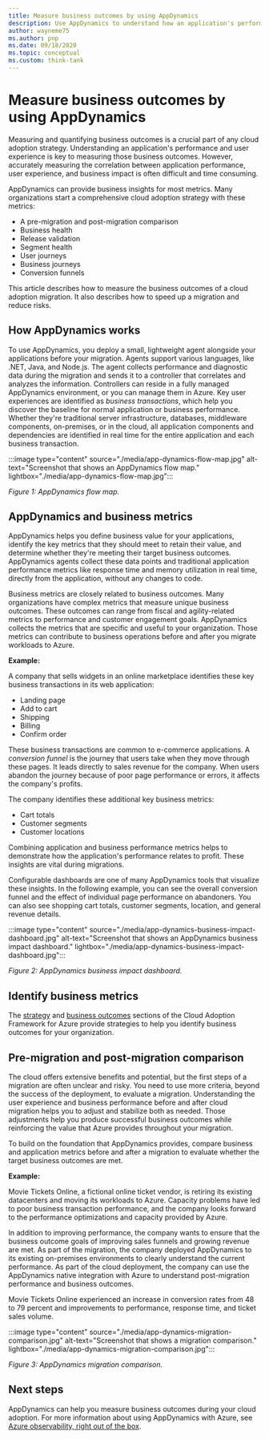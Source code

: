 ```yaml
---
title: Measure business outcomes by using AppDynamics
description: Use AppDynamics to understand how an application's performance and user experience affect business outcomes.
author: wayneme75
ms.author: pnp
ms.date: 09/18/2020
ms.topic: conceptual
ms.custom: think-tank
---
```


# Measure business outcomes by using AppDynamics

Measuring and quantifying business outcomes is a crucial part of any cloud adoption strategy. Understanding an application's performance and user experience is key to measuring those business outcomes. However, accurately measuring the correlation between application performance, user experience, and business impact is often difficult and time consuming.

AppDynamics can provide business insights for most metrics. Many organizations start a comprehensive cloud adoption strategy with these metrics:

- A pre-migration and post-migration comparison
- Business health
- Release validation
- Segment health
- User journeys
- Business journeys
- Conversion funnels

This article describes how to measure the business outcomes of a cloud adoption migration. It also describes how to speed up a migration and reduce risks.

## How AppDynamics works

To use AppDynamics, you deploy a small, lightweight agent alongside your applications before your migration. Agents support various languages, like .NET, Java, and Node.js. The agent collects performance and diagnostic data during the migration and sends it to a controller that correlates and analyzes the information. Controllers can reside in a fully managed AppDynamics environment, or you can manage them in Azure. Key user experiences are identified as *business transactions*, which help you discover the baseline for normal application or business performance. Whether they're traditional server infrastructure, databases, middleware components, on-premises, or in the cloud, all application components and dependencies are identified in real time for the entire application and each business transaction.

:::image type="content" source="./media/app-dynamics-flow-map.jpg" alt-text="Screenshot that shows an AppDynamics flow map." lightbox="./media/app-dynamics-flow-map.jpg":::

*Figure 1: AppDynamics flow map.*

## AppDynamics and business metrics

AppDynamics helps you define business value for your applications, identify the key metrics that they should meet to retain their value, and determine whether they're meeting their target business outcomes. AppDynamics agents collect these data points and traditional application performance metrics like response time and memory utilization in real time, directly from the application, without any changes to code.

Business metrics are closely related to business outcomes. Many organizations have complex metrics that measure unique business outcomes. These outcomes can range from fiscal and agility-related metrics to performance and customer engagement goals. AppDynamics collects the metrics that are specific and useful to your organization. Those metrics can contribute to business operations before and after you migrate workloads to Azure.

**Example:**

A company that sells widgets in an online marketplace identifies these key business transactions in its web application:

- Landing page
- Add to cart
- Shipping
- Billing
- Confirm order

These business transactions are common to e-commerce applications. A *conversion funnel* is the journey that users take when they move through these pages. It leads directly to sales revenue for the company. When users abandon the journey because of poor page performance or errors, it affects the company's profits.

The company identifies these additional key business metrics:

- Cart totals
- Customer segments
- Customer locations

Combining application and business performance metrics helps to demonstrate how the application's performance relates to profit. These insights are vital during migrations.

Configurable dashboards are one of many AppDynamics tools that visualize these insights. In the following example, you can see the overall conversion funnel and the effect of individual page performance on abandoners. You can also see shopping cart totals, customer segments, location, and general revenue details.

:::image type="content" source="./media/app-dynamics-business-impact-dashboard.jpg" alt-text="Screenshot that shows an AppDynamics business impact dashboard." lightbox="./media/app-dynamics-business-impact-dashboard.jpg":::

*Figure 2: AppDynamics business impact dashboard.*

## Identify business metrics

The [strategy](../strategy/index.md) and [business outcomes](../strategy/business-outcomes/index.md) sections of the Cloud Adoption Framework for Azure provide strategies to help you identify business outcomes for your organization.

## Pre-migration and post-migration comparison

The cloud offers extensive benefits and potential, but the first steps of a migration are often unclear and risky. You need to use more criteria, beyond the success of the deployment, to evaluate a migration. Understanding the user experience and business performance before and after cloud migration helps you to adjust and stabilize both as needed. Those adjustments help you produce successful business outcomes while reinforcing the value that Azure provides throughout your migration.

To build on the foundation that AppDynamics provides, compare business and application metrics before and after a migration to evaluate whether the target business outcomes are met.

**Example:**

Movie Tickets Online, a fictional online ticket vendor, is retiring its existing datacenters and moving its workloads to Azure. Capacity problems have led to poor business transaction performance, and the company looks forward to the performance optimizations and capacity provided by Azure.

In addition to improving performance, the company wants to ensure that the business outcome goals of improving sales funnels and growing revenue are met. As part of the migration, the company deployed AppDynamics to its existing on-premises environments to clearly understand the current performance. As part of the cloud deployment, the company can use the AppDynamics native integration with Azure to understand post-migration performance and business outcomes.

Movie Tickets Online experienced an increase in conversion rates from 48 to 79 percent and improvements to performance, response time, and ticket sales volume.

:::image type="content" source="./media/app-dynamics-migration-comparison.jpg" alt-text="Screenshot that shows a migration comparison." lightbox="./media/app-dynamics-migration-comparison.jpg":::

*Figure 3: AppDynamics migration comparison.*

## Next steps

AppDynamics can help you measure business outcomes during your cloud adoption. For more information about using AppDynamics with Azure, see [Azure observability, right out of the box](https://www.appdynamics.com/solutions/azure-monitoring).
